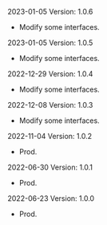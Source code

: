2023-01-05 Version: 1.0.6
- Modify some interfaces.

2023-01-05 Version: 1.0.5
- Modify some interfaces.

2022-12-29 Version: 1.0.4
- Modify some interfaces.

2022-12-08 Version: 1.0.3
- Modify some interfaces.

2022-11-04 Version: 1.0.2
- Prod.

2022-06-30 Version: 1.0.1
- Prod.

2022-06-23 Version: 1.0.0
- Prod.


